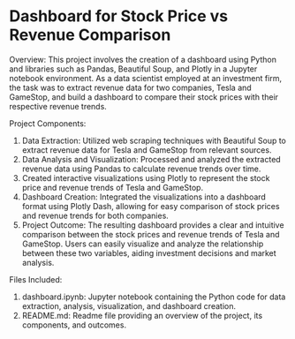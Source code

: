 # Dashboard for Stock Price vs Revenue Comparison
Overview:
This project involves the creation of a dashboard using Python and libraries such as Pandas, Beautiful Soup, and Plotly in a Jupyter notebook environment. As a data scientist employed at an investment firm, the task was to extract revenue data for two companies, Tesla and GameStop, and build a dashboard to compare their stock prices with their respective revenue trends.

Project Components:
1. Data Extraction: Utilized web scraping techniques with Beautiful Soup to extract revenue data for Tesla and GameStop from relevant sources.
2. Data Analysis and Visualization: Processed and analyzed the extracted revenue data using Pandas to calculate revenue trends over time.
3. Created interactive visualizations using Plotly to represent the stock price and revenue trends of Tesla and GameStop.
4. Dashboard Creation: Integrated the visualizations into a dashboard format using Plotly Dash, allowing for easy comparison of stock prices and revenue trends for both companies.
5. Project Outcome: The resulting dashboard provides a clear and intuitive comparison between the stock prices and revenue trends of Tesla and GameStop. Users can easily visualize and analyze the relationship between these two variables, aiding investment decisions and market analysis.

Files Included:
1. dashboard.ipynb: Jupyter notebook containing the Python code for data extraction, analysis, visualization, and dashboard creation.
2. README.md: Readme file providing an overview of the project, its components, and outcomes.

